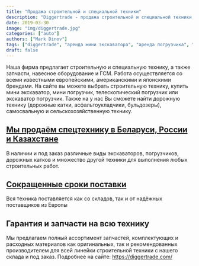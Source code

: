 ```yaml
---
title: "Продажа строительной и специальной техники"
description: "Diggertrade - продажа строительной и специальной техники, аренда спецтехники, навесное оборудование и ГСМ"
date: 2019-03-30
image: "img/diggertrade.jpg"
categories: ["auto"]
authors: ["Mark Dinov"]
tags: ["diggertrade", "аренда мини экскаватора", "аренда погрузчика", "аренда спецтехники", "аренда экскаватора"]
draft: false
---
```


Наша фирма предлагает строительную и специальную технику, а также запчасти, навесное оборудование и ГСМ. Работа осуществляется со всеми известными европейскими, американскими и японскими брендами. На сайте вы можете выбрать строительную технику, купить мини экскаватор, мини погрузчик, телескопический погрузчик или экскаватор погрузчик. Также на у нас Вы сможете найти дорожную технику (дорожные катки, асфальтоукладчики, бульдозеры), самосвальную и сельскохозяйственную технику.

## [Мы продаём спецтехнику в Беларуси, России и Казахстане](https://diggertrade.com/ )

В наличии и под заказ различные виды экскаваторов, погрузчиков, дорожных катков и множество другой техники для выполнения любых строительных работ.

## [Сокращенные сроки поставки](https://diggertrade.com/ )

Вся техника поставляется как со складов, так и от надёжных поставщиков из Европы

## Гарантия и запчасти на всю технику

Мы предлагаем полный ассортимент запчастей, комплектующих и расходных материалов как оригинальных, так и рекомендованных производителем для всей линейки строительной техники с нашего склада и под заказ.
Подробнее на сайте: [https://diggertrade.com/ ](https://diggertrade.com/ )
